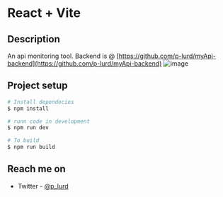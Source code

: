# React + Vite

## Description

An api monitoring tool.
Backend is @ [https://github.com/p-lurd/myApi-backend](https://github.com/p-lurd/myApi-backend)
![image](https://github.com/user-attachments/assets/9d243377-3d50-4c78-aa05-e0216eedd4aa)


## Project setup

```bash
# Install dependecies
$ npm install

# runn code in development
$ npm run dev

# To build
$ npm run build
```
## Reach me on
- Twitter - [@p_lurd](https://x.com/p_lurd)